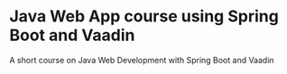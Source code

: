 # Java Web App course using Spring Boot and Vaadin

A short course on Java Web Development with Spring Boot and Vaadin
